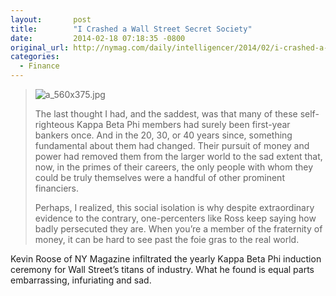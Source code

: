 ```yaml
---
layout:       post
title:        "I Crashed a Wall Street Secret Society"
date:         2014-02-18 07:18:35 -0800
original_url: http://nymag.com/daily/intelligencer/2014/02/i-crashed-a-wall-street-secret-society.html
categories:
  - Finance
---
```




 >   ![a_560x375.jpg](/attachments/3a1def8a2c6ede63eaac4d6f359ab8df/image.png)  
 > 
 >  The last thought I had, and the saddest, was that many of these self-righteous Kappa Beta Phi members had surely been first-year bankers once. And in the 20, 30, or 40 years since, something fundamental about them had changed. Their pursuit of money and power had removed them from the larger world to the sad extent that, now, in the primes of their careers, the only people with whom they could be truly themselves were a handful of other prominent financiers. 
 > 
 >  Perhaps, I realized, this social isolation is why despite extraordinary evidence to the contrary, one-percenters like Ross keep saying how badly persecuted they are. When you’re a member of the fraternity of money, it can be hard to see past the foie gras to the real world. 

 Kevin Roose of NY Magazine infiltrated the yearly Kappa Beta Phi induction ceremony for Wall Street’s titans of industry. What he found is equal parts embarrassing, infuriating and sad. 
